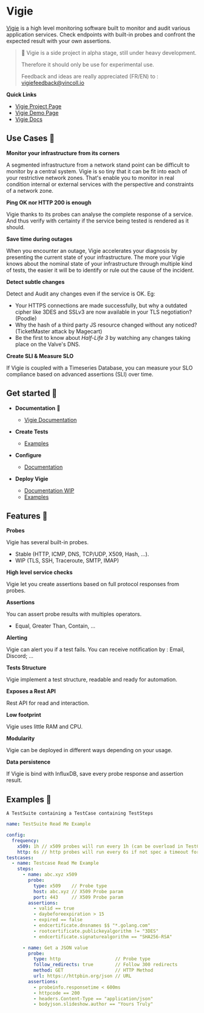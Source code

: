 # Vigie

[Vigie](https://vigie.dev) is a high level monitoring software built to monitor and audit various application services. Check endpoints with built-in probes and confront the expected result with your own assertions.

> :construction: Vigie is a side project in alpha stage, still under heavy development.
>
> Therefore it should only be use for experimental use.
>
> Feedback and ideas are really appreciated (FR/EN) to : vigiefeedback@vincoll.io

**Quick Links**

* [Vigie Project Page](https://vigie.dev)
* [Vigie Demo Page](https://vigie.dev/demo)
* [Vigie Docs](https://docs.vigie.dev)

## Use Cases :dart:

**Monitor your infrastructure from its corners**

A segmented infrastructure from a network stand point can be difficult to monitor by a central system. Vigie is so tiny that it can be fit into each of your restrictive network zones. That's enable you to monitor in real condition internal or external services with the perspective and constraints of a network zone.

**Ping OK nor HTTP 200 is enough**

Vigie thanks to its probes can analyse the complete response of a service. And thus verify with certainty if the service being tested is rendered as it should.

**Save time during outages**

When you encounter an outage, Vigie accelerates your diagnosis by presenting the current state of your infrastructure. The more your Vigie knows about the nominal state of your infrastructure through multiple kind of tests, the easier it will be to identify or rule out the cause of the incident.

**Detect subtle changes**

Detect and Audit any changes even if the service is OK. Eg:

* Your HTTPS connections are made successfully, but why a outdated cipher like 3DES and SSLv3 are now available in your TLS negotiation? (Poodle)
* Why the hash of a third party JS resource changed without any noticed? (TicketMaster attack by Magecart)
* Be the first to know about *Half-Life 3* by watching any changes taking place on the Valve's DNS.

**Create SLI & Measure SLO**

If Vigie is coupled with a Timeseries Database, you can measure your SLO compliance based on advanced assertions (SLI) over time.

## Get started :rocket:

* **Documentation** :notebook_with_decorative_cover:
  * [Vigie Documentation](https://docs.vigie.dev)

* **Create Tests**
  * [Examples](https://github.com/Vincoll/vigie-demo-test)

* **Configure**
  * [Documentation](https://docs.vigie.dev/configuration/overview/)

* **Deploy Vigie**
  * [Documentation WIP]()
  * [Examples](https://github.com/Vincoll/vigie-deploy)

## Features :tada:

**Probes**

Vigie has several built-in probes.
* Stable (HTTP, ICMP, DNS, TCP/UDP, X509, Hash, ...).
* WIP (TLS, SSH, Traceroute, SMTP, IMAP)

**High level service checks**

Vigie let you create assertions based on full protocol responses from probes.

**Assertions**

You can assert probe results with multiples operators.
* Equal, Greater Than, Contain, ...

**Alerting**

Vigie can alert you if a test fails. You can receive notification by : Email, Discord; ...

**Tests Structure**

Vigie implement a test structure, readable and ready for automation.

**Exposes a Rest API**

Rest API for read and interaction.

**Low footprint**

Vigie uses little RAM and CPU.

**Modularity**

Vigie can be deployed in different ways depending on your usage.

**Data persistence**

If Vigie is bind with InfluxDB, save every probe response and assertion result.

## Examples :memo:

`A TestSuite containing a TestCase containing TestSteps`

```yaml
name: TestSuite Read Me Example

config:
  frequency:
    x509: 1h // x509 probes will run every 1h (can be overload in TestCase or TestStep)
    http: 6s // http probes will run every 6s if not spec a timeout for a req is set at 6s too
testcases:
  - name: Testcase Read Me Example
    steps:
      - name: abc.xyz x509
        probe:
          type: x509    // Probe type
          host: abc.xyz // X509 Probe param
          port: 443     // X509 Probe param
        assertions:
          - valid == true
          - daybeforeexpiration > 15
          - expired == false
          - endcertificate.dnsnames $$ "*.golang.com"
          - rootcertificate.publickeyalgorithm != "3DES"
          - endcertificate.signaturealgorithm == "SHA256-RSA"

      - name: Get a JSON value
        probe:
          type: http                    // Probe type
          follow_redirects: true        // Follow 300 redirects
          method: GET                   // HTTP Method
          url: https://httpbin.org/json // URL
        assertions:
          - probeinfo.responsetime < 600ms
          - httpcode == 200
          - headers.Content-Type == "application/json"
          - bodyjson.slideshow.author == "Yours Truly"
  ```
